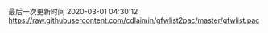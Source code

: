 最后一次更新时间 2020-03-01 04:30:12
https://raw.githubusercontent.com/cdlaimin/gfwlist2pac/master/gfwlist.pac

